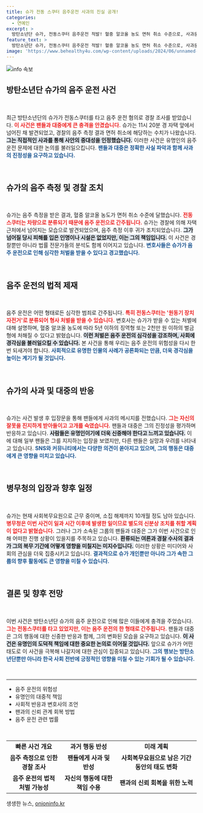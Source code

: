 ```yaml
---
title: 슈가 전동 스쿠터 음주운전 사과의 진실 공개!
categories:
  - 연예인
excerpt: >
  방탄소년단 슈가, 전동스쿠터 음주운전 적발! 혈중 알코올 농도 면허 취소 수준으로, 사과문 발표하며 책임을 인정했습니다. 소속사는 별도 조치 없다고 설명. 팬들의 우려가 커지고 있습니다.
feature_text: >
  방탄소년단 슈가, 전동스쿠터 음주운전 적발! 혈중 알코올 농도 면허 취소 수준으로, 사과문 발표하며 책임을 인정했습니다. 소속사는 별도 조치 없다고 설명. 팬들의 우려가 커지고 있습니다.
image: 'https://www.behealthy4u.com/wp-content/uploads/2024/06/unnamed-file.png'
---
```


<p><img src="https://www.behealthy4u.com/wp-content/uploads/2024/06/unnamed-file.png" alt="info 속보" /></p>

<h2 data-ke-size="size26">방탄소년단 슈가의 음주 운전 사건</h2>

<p data-ke-size="size16">&nbsp;</p>

<p>최근 방탄소년단의 슈가가 전동스쿠터를 타고 음주 운전 혐의로 경찰 조사를 받았습니다. <b><span style="color: #ee2323;">이 사건은 팬들과 대중에게 큰 충격을 안겼습니다.</span></b> 슈가는 11시 20분 경 자택 앞에서 넘어진 채 발견되었고, 경찰의 음주 측정 결과 면허 취소에 해당하는 수치가 나왔습니다. <b><span style="background-color: #21538527;">그는 직접적인 사과를 통해 사안의 중대성을 인정했습니다.</span></b> 이러한 사건은 유명인의 음주 운전 문제에 대한 논의를 불러일으킵니다. <b><span style="color: #1a5490;">팬들과 대중은 정확한 사실 파악과 함께 사과의 진정성을 요구하고 있습니다.</span></b></p>

<p data-ke-size="size16">&nbsp;</p>

<h2 data-ke-size="size26">슈가의 음주 측정 및 경찰 조치</h2>

<p data-ke-size="size16">&nbsp;</p>

<p>슈가는 음주 측정을 받은 결과, 혈중 알코올 농도가 면허 취소 수준에 달했습니다. <b><span style="color: #ee2323;">전동스쿠터는 차량으로 분류되기 때문에 음주 운전으로 간주됩니다.</span></b> 슈가는 경찰에 의해 자택 근처에서 넘어지는 모습으로 발견되었으며, 음주 측정 이후 귀가 조치되었습니다. <b><span style="background-color: #21538527;">그가 넘어질 당시 피해를 입은 인명이나 시설은 없었지만, 이는 그의 책임입니다.</span></b> 이 사건은 경찰뿐만 아니라 법률 전문가들의 분석도 함께 이어지고 있습니다. <b><span style="color: #1a5490;">변호사들은 슈가가 음주 운전으로 인해 심각한 처벌을 받을 수 있다고 경고했습니다.</span></b></p>

<p data-ke-size="size16">&nbsp;</p>

<h2 data-ke-size="size26">음주 운전의 법적 제재</h2>

<p data-ke-size="size16">&nbsp;</p>

<p>음주 운전은 어떤 형태로든 심각한 범죄로 간주됩니다. <b><span style="color: #ee2323;">특히 전동스쿠터는 '원동기 장치 자전거'로 분류되어 형사 처벌을 받을 수 있습니다.</span></b> 변호사는 슈가가 받을 수 있는 처벌에 대해 설명하며, 혈중 알코올 농도에 따라 5년 이하의 징역형 또는 2천만 원 이하의 벌금형에 처해질 수 있다고 밝혔습니다. <b><span style="background-color: #21538527;">이런 처벌은 음주 운전의 심각성을 강조하며, 사회에 경각심을 불러일으킬 수 있습니다.</span></b> 본 사건을 통해 우리는 음주 운전의 위험성을 다시 한 번 되새겨야 합니다. <b><span style="color: #1a5490;">사회적으로 유명한 인물의 사례가 공론화되는 만큼, 더욱 경각심을 높이는 계기가 될 것입니다.</span></b></p>

<p data-ke-size="size16">&nbsp;</p>

<h2 data-ke-size="size26">슈가의 사과 및 대중의 반응</h2>

<p data-ke-size="size16">&nbsp;</p>

<p>슈가는 사건 발생 후 입장문을 통해 팬들에게 사과의 메시지를 전했습니다. <b><span style="color: #ee2323;">그는 자신의 잘못을 진지하게 받아들이고 고개를 숙였습니다.</span></b> 팬들과 대중은 그의 진정성을 평가하며 반응하고 있습니다. <b><span style="background-color: #21538527;">사람들은 유명인이기에 더욱 신중해야 한다고 느끼고 있습니다.</span></b> 이에 대해 일부 팬들은 그를 지지하는 입장을 보였지만, 다른 팬들은 실망과 우려를 나타내고 있습니다. <b><span style="color: #1a5490;">SNS와 커뮤니티에서는 다양한 의견이 쏟아지고 있으며, 그의 행동은 대중에게 큰 영향을 미치고 있습니다.</span></b></p>

<p data-ke-size="size16">&nbsp;</p>

<h2 data-ke-size="size26">병무청의 입장과 향후 일정</h2>

<p data-ke-size="size16">&nbsp;</p>

<p>슈가는 현재 사회복무요원으로 근무 중이며, 소집 해제까지 10개월 정도 남아 있습니다. <b><span style="color: #ee2323;">병무청은 이번 사건이 일과 시간 이후에 발생한 일이므로 별도의 신분상 조치를 취할 계획이 없다고 밝혔습니다.</span></b> 그러나 그가 소속된 그룹의 팬들과 대중은 그가 이번 사건으로 인해 어떠한 진행 상황이 있을지를 주목하고 있습니다. <b><span style="background-color: #21538527;">환류되는 여론과 경찰 수사의 결과가 그의 복무 기간에 어떻게 영향을 미칠지는 미지수입니다.</span></b> 이러한 상황은 미디어와 사회의 관심을 더욱 집중시키고 있습니다. <b><span style="color: #1a5490;">결과적으로 슈가 개인뿐만 아니라 그가 속한 그룹의 향후 활동에도 큰 영향을 미칠 수 있습니다.</span></b></p>

<p data-ke-size="size16">&nbsp;</p>

<h2 data-ke-size="size26">결론 및 향후 전망</h2>

<p data-ke-size="size16">&nbsp;</p>

<p>이번 사건은 방탄소년단 슈가의 음주 운전으로 인해 많은 이들에게 충격을 주었습니다. <b><span style="color: #ee2323;">그는 전동스쿠터를 타고 있었지만, 이는 음주 운전의 한 형태로 간주됩니다.</span></b> 팬들과 대중은 그의 행동에 대한 신중한 반응과 함께, 그의 변화된 모습을 요구하고 있습니다. <b><span style="background-color: #21538527;">이 사건은 유명인의 도덕적 책임에 대한 중요한 논의로 이어질 것입니다.</span></b> 앞으로 슈가가 어떤 태도로 이 사건을 극복해 나갈지에 대한 관심이 집중되고 있습니다. <b><span style="color: #1a5490;">그의 행보는 방탄소년단뿐만 아니라 한국 사회 전반에 긍정적인 영향을 미칠 수 있는 기회가 될 수 있습니다.</span></b></p>

<p data-ke-size="size16">&nbsp;</p>

<hr/>

<ul>
    <li>음주 운전의 위험성</li>
    <li>유명인의 대중적 책임</li>
    <li>사회적 반응과 변호사의 조언</li>
    <li>팬과의 신뢰 관계 회복 방법</li>
    <li>음주 운전 관련 법률</li>
</ul>

<p data-ke-size="size16">&nbsp;</p>

<table>
    <tbody>
        <tr>
            <td style="text-align: center; height: 17px;"><b>빠른 사건 개요</b></td>
            <td style="text-align: center; height: 17px;"><b>과거 행동 반성</b></td>
            <td style="text-align: center; height: 17px;"><b>미래 계획</b></td>
        </tr>
        <tr>
            <td style="text-align: center; height: 17px;"><b>음주 측정으로 인한 경찰 조사</b></td>
            <td style="text-align: center; height: 17px;"><b>팬들에게 사과 및 반성</b></td>
            <td style="text-align: center; height: 17px;"><b>사회복무요원으로 남은 기간 동안의 태도 변화</b></td>
        </tr>
        <tr>
            <td style="text-align: center; height: 17px;"><b>음주 운전의 법적 처벌 가능성</b></td>
            <td style="text-align: center; height: 17px;"><b>자신의 행동에 대한 책임 수용</b></td>
            <td style="text-align: center; height: 17px;"><b>팬과의 신뢰 회복을 위한 노력</b></td>
        </tr>
    </tbody>
</table>
생생한 뉴스, <a href="https://onioninfo.kr" rel="dofollow">onioninfo.kr</a>



